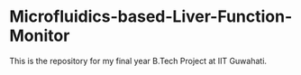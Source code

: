 # Microfluidics-based-Liver-Function-Monitor
This is the repository for my final year B.Tech Project at IIT Guwahati. 
